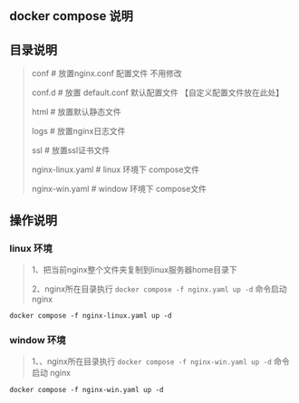 ## docker compose 说明



## 目录说明 

> conf    		  # 放置nginx.conf 配置文件 不用修改
>
> conf.d  		  # 放置 default.conf 默认配置文件 【自定义配置文件放在此处】
>
> html    		  # 放置默认静态文件
>
> logs    		  # 放置nginx日志文件
>
> ssl     		  # 放置ssl证书文件
>
> nginx-linux.yaml  # linux 环境下 compose文件
>
> nginx-win.yaml	# window 环境下 compose文件

## 操作说明 

### linux 环境

> 1、把当前nginx整个文件夹复制到linux服务器home目录下
>
> 2、nginx所在目录执行 `docker compose -f nginx.yaml up -d` 命令启动 nginx

```shell
docker compose -f nginx-linux.yaml up -d
```

### window 环境

> 1、、nginx所在目录执行 `docker compose -f nginx-win.yaml up -d` 命令启动 nginx

```shell
docker compose -f nginx-win.yaml up -d
```

### 
